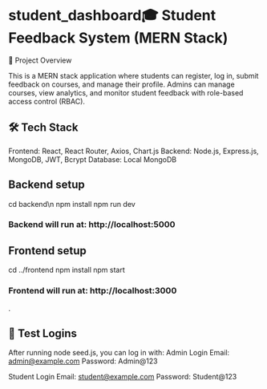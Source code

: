 # student_dashboard🎓 Student Feedback System (MERN Stack)
📌 Project Overview

This is a MERN stack application where students can register, log in, submit feedback on courses, and manage their profile.
Admins can manage courses, view analytics, and monitor student feedback with role-based access control (RBAC).

## 🛠️ Tech Stack
Frontend: React, React Router, Axios, Chart.js
Backend: Node.js, Express.js, MongoDB, JWT, Bcrypt
Database: Local MongoDB

## Backend setup
cd backend\n
npm install
npm run dev
### Backend will run at: http://localhost:5000

## Frontend setup
cd ../frontend
npm install
npm start
### Frontend will run at: http://localhost:3000

.

## 🔑 Test Logins
After running node seed.js, you can log in with:
Admin Login
Email: admin@example.com
Password: Admin@123

Student Login
Email: student@example.com
Password: Student@123
